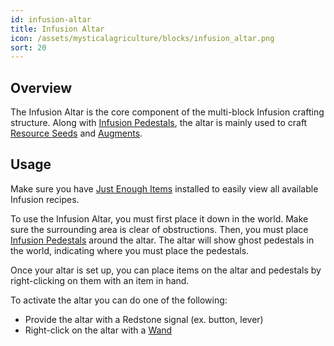 ```yaml
---
id: infusion-altar
title: Infusion Altar
icon: /assets/mysticalagriculture/blocks/infusion_altar.png
sort: 20
---
```


## Overview

The Infusion Altar is the core component of the multi-block Infusion crafting structure. Along with [Infusion Pedestals](infusion-pedestal.md), the altar is mainly used to craft [Resource Seeds](../items/resource-seeds.md) and [Augments](../items/augments.md).

## Usage

<alert>
  Make sure you have <a href="https://www.curseforge.com/minecraft/mc-mods/jei">Just Enough Items</a> installed to easily view all available Infusion recipes.
</alert>

To use the Infusion Altar, you must first place it down in the world. Make sure the surrounding area is clear of obstructions. Then, you must place [Infusion Pedestals](infusion-pedestal.md) around the altar. The altar will show ghost pedestals in the world, indicating where you must place the pedestals.

Once your altar is set up, you can place items on the altar and pedestals by right-clicking on them with an item in hand.

To activate the altar you can do one of the following:
- Provide the altar with a Redstone signal (ex. button, lever)
- Right-click on the altar with a [Wand](../items/wand.md)
